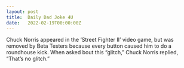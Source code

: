 ```yaml
---
layout: post
title:  Daily Dad Joke 4U
date:   2022-02-19T00:00:00Z
---
```

Chuck Norris appeared in the ‘Street Fighter II’ video game, but was removed by Beta Testers because every button caused him to do a roundhouse kick. When asked bout this “glitch,” Chuck Norris replied, “That’s no glitch.”
